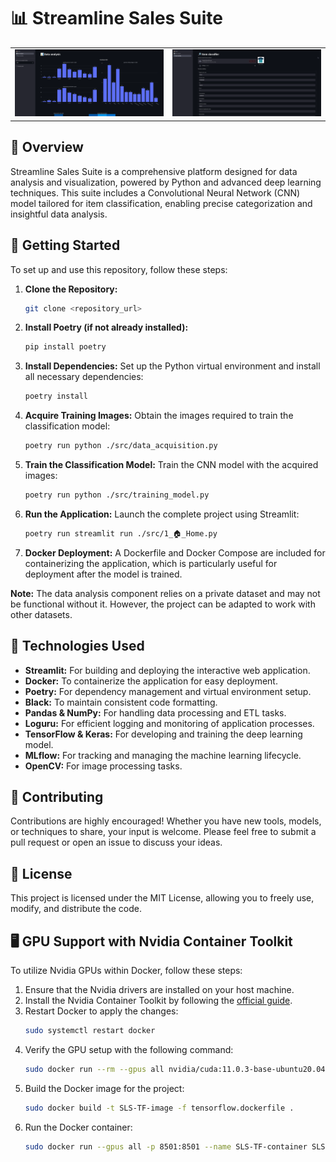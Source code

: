 # 📊 Streamline Sales Suite

<table align="center">
  <tr>
    <td><img src="images/app_image_1.png" alt="Project interface"/></td>
    <td><img src="images/app_image_3.png" alt="Project interface"/></td>
  </tr>
</table>

## **📄 Overview**

Streamline Sales Suite is a comprehensive platform designed for data analysis and visualization, powered by Python and advanced deep learning techniques. This suite includes a Convolutional Neural Network (CNN) model tailored for item classification, enabling precise categorization and insightful data analysis.

## **🚀 Getting Started**

To set up and use this repository, follow these steps:

1. **Clone the Repository:**
   ```bash
   git clone <repository_url>
   ```

2. **Install Poetry (if not already installed):**
   ```bash
   pip install poetry
   ```

3. **Install Dependencies:**
   Set up the Python virtual environment and install all necessary dependencies:
   ```bash
   poetry install
   ```

4. **Acquire Training Images:**
   Obtain the images required to train the classification model:
   ```bash
   poetry run python ./src/data_acquisition.py
   ```

5. **Train the Classification Model:**
   Train the CNN model with the acquired images:
   ```bash
   poetry run python ./src/training_model.py
   ```

6. **Run the Application:**
   Launch the complete project using Streamlit:
   ```bash
   poetry run streamlit run ./src/1_🏠_Home.py
   ```

7. **Docker Deployment:**
   A Dockerfile and Docker Compose are included for containerizing the application, which is particularly useful for deployment after the model is trained.

**Note:** The data analysis component relies on a private dataset and may not be functional without it. However, the project can be adapted to work with other datasets.

## **🔧 Technologies Used**

- **Streamlit:** For building and deploying the interactive web application.
- **Docker:** To containerize the application for easy deployment.
- **Poetry:** For dependency management and virtual environment setup.
- **Black:** To maintain consistent code formatting.
- **Pandas & NumPy:** For handling data processing and ETL tasks.
- **Loguru:** For efficient logging and monitoring of application processes.
- **TensorFlow & Keras:** For developing and training the deep learning model.
- **MLflow:** For tracking and managing the machine learning lifecycle.
- **OpenCV:** For image processing tasks.

## **🌟 Contributing**

Contributions are highly encouraged! Whether you have new tools, models, or techniques to share, your input is welcome. Please feel free to submit a pull request or open an issue to discuss your ideas.

## **🤖 License**

This project is licensed under the MIT License, allowing you to freely use, modify, and distribute the code.

## **🖥️ GPU Support with Nvidia Container Toolkit**

To utilize Nvidia GPUs within Docker, follow these steps:

1. Ensure that the Nvidia drivers are installed on your host machine.
2. Install the Nvidia Container Toolkit by following the [official guide](https://docs.nvidia.com/datacenter/cloud-native/container-toolkit/latest/install-guide.html#).
3. Restart Docker to apply the changes:
   ```bash
   sudo systemctl restart docker
   ```
4. Verify the GPU setup with the following command:
   ```bash
   sudo docker run --rm --gpus all nvidia/cuda:11.0.3-base-ubuntu20.04 nvidia-smi
   ```
5. Build the Docker image for the project:
   ```bash
   sudo docker build -t SLS-TF-image -f tensorflow.dockerfile .
   ```
6. Run the Docker container:
   ```bash
   sudo docker run --gpus all -p 8501:8501 --name SLS-TF-container SLS-TF-image
   ```